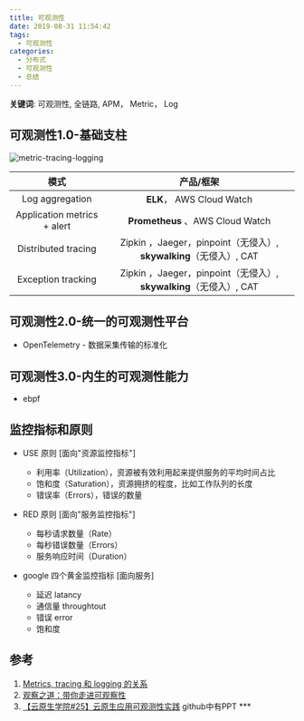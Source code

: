 ```yaml
---
title: 可观测性
date: 2019-08-31 11:54:42
tags:
  - 可观测性
categories:
  - 分布式
  - 可观测性
  - 总结
---
```


<p></p>
<!-- more -->



**关键词**:  可观测性,  全链路,  APM， Metric， Log


## 可观测性1.0-基础支柱
![metric-tracing-logging](https://user-images.githubusercontent.com/5608425/64059064-216a2880-cbe7-11e9-9ee7-141334d93959.png)


模式| 产品/框架 
:-:| :-: 
Log aggregation| **ELK**， AWS Cloud Watch 
Application metrics + alert| **Prometheus** 、AWS Cloud Watch 
Distributed tracing| Zipkin ，Jaeger，pinpoint（无侵入）, **skywalking**（无侵入）, CAT 
Exception tracking| Zipkin ，Jaeger，pinpoint（无侵入）, **skywalking**（无侵入）, CAT 



## 可观测性2.0-统一的可观测性平台
+ OpenTelemetry - 数据采集传输的标准化

## 可观测性3.0-内生的可观测性能力
+ ebpf


##  监控指标和原则

+ USE 原则  [面向"资源监控指标"]
  + 利用率（Utilization），资源被有效利用起来提供服务的平均时间占比
  + 饱和度（Saturation），资源拥挤的程度，比如工作队列的长度
  + 错误率（Errors），错误的数量

+ RED 原则  [面向"服务监控指标"] 
  + 每秒请求数量（Rate）
  + 每秒错误数量（Errors）
  + 服务响应时间（Duration）

+ google 四个黄金监控指标  [面向服务]
  + 延迟    latancy
  + 通信量  throughtout
  + 错误    error
  + 饱和度  
  
  
## 参考
1. [Metrics, tracing 和 logging 的关系](https://wu-sheng.github.io/me/articles/metrics-tracing-and-logging)
2. [观察之道：带你走进可观察性](https://mp.weixin.qq.com/s?__biz=MzIzNjUxMzk2NQ==&mid=2247489564&idx=1&sn=46d9103444bef97e89e897224a896268&chksm=e8d7e7dedfa06ec8d687c1292a1d82ff9e579430afafb9d003e18c13d4ec7e1682dbd4c642d9&scene=27#wechat_redirect)
3. [【云原生学院#25】云原生应用可观测性实践](https://www.bilibili.com/video/BV1CL411777R?spm_id_from=333.880.my_history.page.click)  github中有PPT ***


